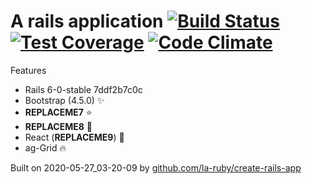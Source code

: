 
# A rails application [![Build Status](https://secure.travis-ci.org/la-ruby/web-common-core.svg?branch=master)](http://travis-ci.org/la-ruby/web-common-core) [![Test Coverage](https://api.codeclimate.com/v1/badges/c5661c43709a8e98aac6/test_coverage)](https://codeclimate.com/github/la-ruby/web-common-core/test_coverage) [![Code Climate](https://codeclimate.com/github/la-ruby/web-common-core/badges/gpa.svg)](https://codeclimate.com/github/la-ruby/web-common-core)




Features

+ Rails 6-0-stable 7ddf2b7c0c
+ Bootstrap (4.5.0) :sparkles:
+ __REPLACEME7__ :star:
+ __REPLACEME8__ :muscle:
+ React (__REPLACEME9__) :purple_heart:
+ ag-Grid :fire:

Built on 2020-05-27_03-20-09 by [github.com/la-ruby/create-rails-app](https://github.com/la-ruby/create-rails-app/blob/df6adef/create-rails-app)
